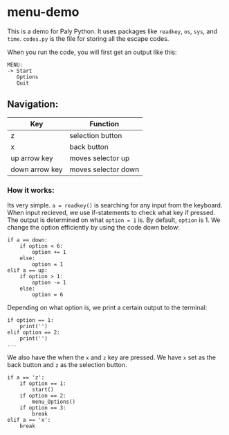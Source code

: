 # menu-demo

This is a demo for Paly Python. It uses packages like `readkey`, `os`, `sys`, and `time`. `codes.py` is the file for storing all the escape codes.


When you run the code, you will first get an output like this:

```
MENU:
-> Start
   Options
   Quit
```

## Navigation:

| Key | Function |
| ----------- | ----------- |
| z | selection button |
| x | back button |
| up arrow key | moves selector up |
| down arrow key | moves selector down |

### How it works:

Its very simple. `a = readkey()` is searching for any input from the keyboard. When input recieved, we use if-statements to check what key if pressed. The output is determined on what `option = 1` is. By default, `option` is 1. We change the option efficiently by using the code down below:

```
if a == down:
    if option < 6:
        option += 1
    else:
        option = 1
elif a == up:
    if option > 1:
        option -= 1
    else:
        option = 6
```

Depending on what option is, we print a certain output to the terminal:

```
if option == 1:
    print('')
elif option == 2:
    print('')
...
```
We also have the when the `x` and `z` key are pressed. We have `x` set as the back button and `z` as the selection button.

```
if a == 'z':
    if option == 1:
        start()
    if option == 2:
        menu_Options()
    if option == 3:
        break
elif a == 'x':
    break
```

